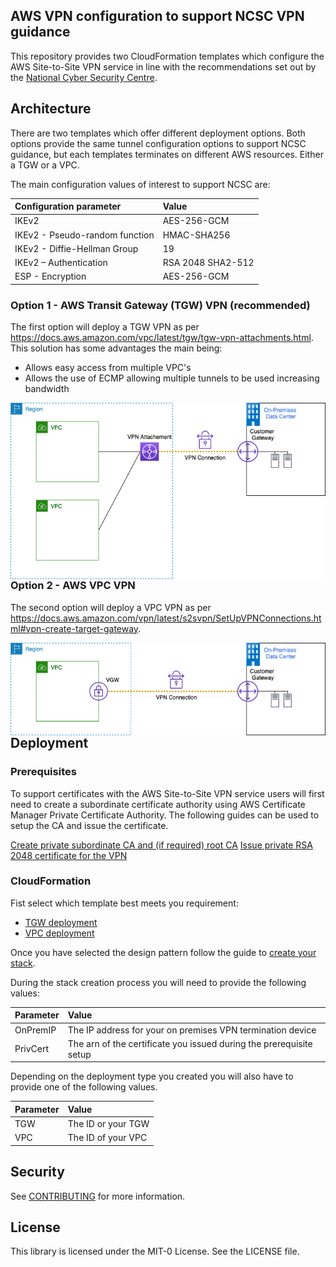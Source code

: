## AWS VPN configuration to support NCSC VPN guidance

This repository provides two CloudFormation templates which configure the AWS Site-to-Site VPN service in line with the recommendations set out by the [National Cyber Security Centre](https://www.ncsc.gov.uk/).

## Architecture

There are two templates which offer different deployment options. Both options provide the same tunnel configuration options to support NCSC guidance, but each templates terminates on different AWS resources. Either a TGW or a VPC.

The main configuration values of interest to support NCSC are:

| **Configuration parameter** | **Value** |
| :------ | :------ |
|IKEv2|AES-256-GCM|
|IKEv2 - Pseudo-random function|HMAC-SHA256|
|IKEv2 - Diffie-Hellman Group |19|
|IKEv2 – Authentication|RSA 2048 SHA2-512|
|ESP - Encryption|AES-256-GCM|

### Option 1 - AWS Transit Gateway (TGW) VPN (recommended)

The first option will deploy a TGW VPN as per https://docs.aws.amazon.com/vpc/latest/tgw/tgw-vpn-attachments.html. This solution has some advantages the main being:

- Allows easy access from multiple VPC's
- Allows the use of ECMP allowing multiple tunnels to be used increasing bandwidth

<img src="images/tgw-vpn.png"
     alt="TGW VPN"
     style="float: left; margin-right: 10px;" />

### Option 2 - AWS VPC VPN

The second option will deploy a VPC VPN as per https://docs.aws.amazon.com/vpn/latest/s2svpn/SetUpVPNConnections.html#vpn-create-target-gateway.

<img src="images/vpc-vpn.png"
     alt="TGW VPN"
     style="float: left; margin-right: 10px;" />

## Deployment

### Prerequisites

To support certificates with the AWS Site-to-Site VPN service users will first need to create a subordinate certificate authority using AWS Certificate Manager Private Certificate Authority. The following guides can be used to setup the CA and issue the certificate.

[Create private subordinate CA and (if required) root CA](https://docs.aws.amazon.com/acm-pca/latest/userguide//PCACertInstall.html#InstallSubordinateExternal)
[Issue private RSA 2048 certificate for the VPN](https://docs.aws.amazon.com/acm/latest/userguide/gs-acm-request-private.html)

### CloudFormation

Fist select which template best meets you requirement:

- [TGW deployment](main/CloudFormation/vpn-tgw-product.yaml)
- [VPC deployment](main/CloudFormation/vpn-vpc-product.yaml)

Once you have selected the design pattern follow the guide to [create your stack](https://docs.aws.amazon.com/AWSCloudFormation/latest/UserGuide/cfn-console-create-stack.html).

During the stack creation process you will need to provide the following values:

| **Parameter** | **Value** |
| :------ | :------ |
|OnPremIP|The IP address for your on premises VPN termination device|
|PrivCert|The arn of the certificate you issued during the prerequisite setup|

Depending on the deployment type you created you will also have to provide one of the following values.

| **Parameter** | **Value** |
| :------ | :------ |
|TGW|The ID or your TGW|
|VPC|The ID of your VPC|

## Security

See [CONTRIBUTING](CONTRIBUTING.md#security-issue-notifications) for more information.

## License

This library is licensed under the MIT-0 License. See the LICENSE file.

